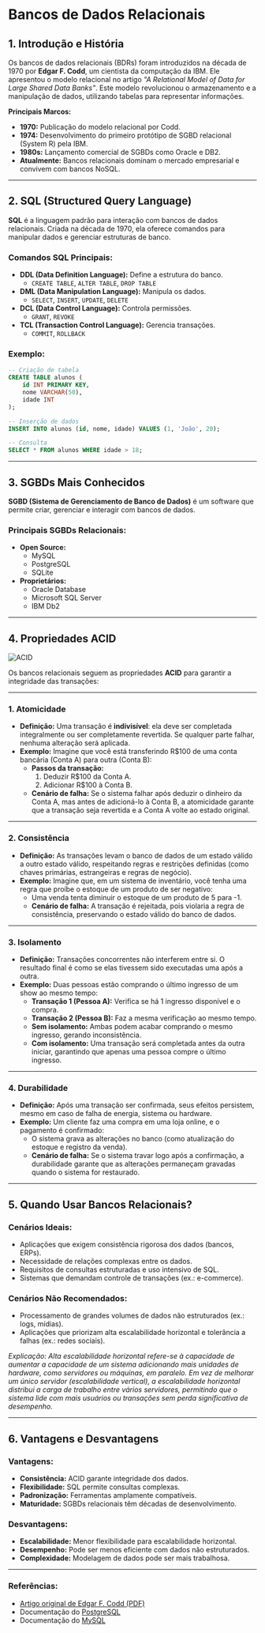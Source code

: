# Bancos de Dados Relacionais

## 1. Introdução e História
Os bancos de dados relacionais (BDRs) foram introduzidos na década de 1970 por **Edgar F. Codd**, um cientista da computação da IBM. Ele apresentou o modelo relacional no artigo *"A Relational Model of Data for Large Shared Data Banks"*. Este modelo revolucionou o armazenamento e a manipulação de dados, utilizando tabelas para representar informações.

**Principais Marcos:**
- **1970:** Publicação do modelo relacional por Codd.
- **1974:** Desenvolvimento do primeiro protótipo de SGBD relacional (System R) pela IBM.
- **1980s:** Lançamento comercial de SGBDs como Oracle e DB2.
- **Atualmente:** Bancos relacionais dominam o mercado empresarial e convivem com bancos NoSQL.

---

## 2. SQL (Structured Query Language)
**SQL** é a linguagem padrão para interação com bancos de dados relacionais. Criada na década de 1970, ela oferece comandos para manipular dados e gerenciar estruturas de banco.

### Comandos SQL Principais:
- **DDL (Data Definition Language):** Define a estrutura do banco.
  - `CREATE TABLE`, `ALTER TABLE`, `DROP TABLE`
- **DML (Data Manipulation Language):** Manipula os dados.
  - `SELECT`, `INSERT`, `UPDATE`, `DELETE`
- **DCL (Data Control Language):** Controla permissões.
  - `GRANT`, `REVOKE`
- **TCL (Transaction Control Language):** Gerencia transações.
  - `COMMIT`, `ROLLBACK`

### Exemplo:
```sql
-- Criação de tabela
CREATE TABLE alunos (
    id INT PRIMARY KEY,
    nome VARCHAR(50),
    idade INT
);

-- Inserção de dados
INSERT INTO alunos (id, nome, idade) VALUES (1, 'João', 20);

-- Consulta
SELECT * FROM alunos WHERE idade > 18;
```

---

## 3. SGBDs Mais Conhecidos
**SGBD (Sistema de Gerenciamento de Banco de Dados)** é um software que permite criar, gerenciar e interagir com bancos de dados.

### Principais SGBDs Relacionais:
- **Open Source:**
  - MySQL
  - PostgreSQL
  - SQLite
- **Proprietários:**
  - Oracle Database
  - Microsoft SQL Server
  - IBM Db2

---

## 4. Propriedades ACID

![ACID](https://lh5.googleusercontent.com/zeWQaZBnd2_cixKrQerJrpo_OlovWQ8M9FBFnVJ7Nk-FrfpADN_oYXyvqXHWHkXbgIkxdqr4UoYMAb8vUgzACoo2TUrCjDYsy2fbIyzqC5F45MTr16yYEHZlMrMkIO4KJ6TIkco)

Os bancos relacionais seguem as propriedades **ACID** para garantir a integridade das transações:

---

### **1. Atomicidade**
- **Definição:** Uma transação é **indivisível**: ela deve ser completada integralmente ou ser completamente revertida. Se qualquer parte falhar, nenhuma alteração será aplicada.
- **Exemplo:**
  Imagine que você está transferindo R$100 de uma conta bancária (Conta A) para outra (Conta B):
  - **Passos da transação:**
    1. Deduzir R$100 da Conta A.
    2. Adicionar R$100 à Conta B.
  - **Cenário de falha:** Se o sistema falhar após deduzir o dinheiro da Conta A, mas antes de adicioná-lo à Conta B, a atomicidade garante que a transação seja revertida e a Conta A volte ao estado original.

---

### **2. Consistência**
- **Definição:** As transações levam o banco de dados de um estado válido a outro estado válido, respeitando regras e restrições definidas (como chaves primárias, estrangeiras e regras de negócio).
- **Exemplo:**
  Imagine que, em um sistema de inventário, você tenha uma regra que proíbe o estoque de um produto de ser negativo:
  - Uma venda tenta diminuir o estoque de um produto de 5 para -1.
  - **Cenário de falha:** A transação é rejeitada, pois violaria a regra de consistência, preservando o estado válido do banco de dados.

---

### **3. Isolamento**
- **Definição:** Transações concorrentes não interferem entre si. O resultado final é como se elas tivessem sido executadas uma após a outra.
- **Exemplo:**
  Duas pessoas estão comprando o último ingresso de um show ao mesmo tempo:
  - **Transação 1 (Pessoa A):** Verifica se há 1 ingresso disponível e o compra.
  - **Transação 2 (Pessoa B):** Faz a mesma verificação ao mesmo tempo.
  - **Sem isolamento:** Ambas podem acabar comprando o mesmo ingresso, gerando inconsistência.
  - **Com isolamento:** Uma transação será completada antes da outra iniciar, garantindo que apenas uma pessoa compre o último ingresso.

---

### **4. Durabilidade**
- **Definição:** Após uma transação ser confirmada, seus efeitos persistem, mesmo em caso de falha de energia, sistema ou hardware.
- **Exemplo:**
  Um cliente faz uma compra em uma loja online, e o pagamento é confirmado:
  - O sistema grava as alterações no banco (como atualização do estoque e registro da venda).
  - **Cenário de falha:** Se o sistema travar logo após a confirmação, a durabilidade garante que as alterações permaneçam gravadas quando o sistema for restaurado.

---

## 5. Quando Usar Bancos Relacionais?
### Cenários Ideais:
- Aplicações que exigem consistência rigorosa dos dados (bancos, ERPs).
- Necessidade de relações complexas entre os dados.
- Requisitos de consultas estruturadas e uso intensivo de SQL.
- Sistemas que demandam controle de transações (ex.: e-commerce).

### Cenários Não Recomendados:
- Processamento de grandes volumes de dados não estruturados (ex.: logs, mídias).
- Aplicações que priorizam alta escalabilidade horizontal e tolerância a falhas (ex.: redes sociais).

*Explicação: Alta escalabilidade horizontal refere-se à capacidade de aumentar a capacidade de um sistema adicionando mais unidades de hardware, como servidores ou máquinas, em paralelo. Em vez de melhorar um único servidor (escalabilidade vertical), a escalabilidade horizontal distribui a carga de trabalho entre vários servidores, permitindo que o sistema lide com mais usuários ou transações sem perda significativa de desempenho.*

---

## 6. Vantagens e Desvantagens
### Vantagens:
- **Consistência:** ACID garante integridade dos dados.
- **Flexibilidade:** SQL permite consultas complexas.
- **Padronização:** Ferramentas amplamente compatíveis.
- **Maturidade:** SGBDs relacionais têm décadas de desenvolvimento.

### Desvantagens:
- **Escalabilidade:** Menor flexibilidade para escalabilidade horizontal.
- **Desempenho:** Pode ser menos eficiente com dados não estruturados.
- **Complexidade:** Modelagem de dados pode ser mais trabalhosa.

---

### Referências:
- [Artigo original de Edgar F. Codd (PDF)](https://www.seas.upenn.edu/~zives/03f/cis550/codd.pdf)
- Documentação do [PostgreSQL](https://www.postgresql.org/docs/)
- Documentação do [MySQL](https://dev.mysql.com/doc/)
